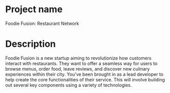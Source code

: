 # Project name

Foodie Fusion: Restaurant Network


# Description

Foodie Fusion is a new startup aiming to revolutionize how customers interact with restaurants. They want
to offer a seamless way for users to browse menus, order food, leave reviews, and discover new culinary
experiences within their city.
You've been brought in as a lead developer to help create the core functionalities of their service. This will
involve building out several key components using a variety of technologies.
